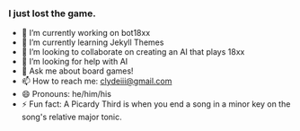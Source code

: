 ### I just lost the game.

- 🔭 I’m currently working on bot18xx
- 🌱 I’m currently learning Jekyll Themes
- 👯 I’m looking to collaborate on creating an AI that plays 18xx
- 🤔 I’m looking for help with AI
- 💬 Ask me about board games!
- 📫 How to reach me: clydeiii@gmail.com
- 😄 Pronouns: he/him/his
- ⚡ Fun fact: A Picardy Third is when you end a song in a minor key on the song's relative major tonic.
